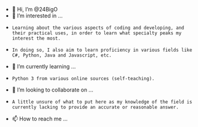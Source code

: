 - 👋 Hi, I’m @24BigO
- 👀 I’m interested in ...
-     Learning about the various aspects of coding and developing, and their practical uses, in order to learn what specialty peaks my interest the most. 
-     In doing so, I also aim to learn proficiency in various fields like C#, Python, Java and Javascript, etc. 
- 🌱 I’m currently learning ...
-     Python 3 from various online sources (self-teaching).
- 💞️ I’m looking to collaborate on ...
-     A little unsure of what to put here as my knowledge of the field is currently lacking to provide an accurate or reasonable answer.
- 📫 How to reach me ...
      
<!---
24BigO/24BigO is a ✨ special ✨ repository because its `README.md` (this file) appears on your GitHub profile.
You can click the Preview link to take a look at your changes.
--->
